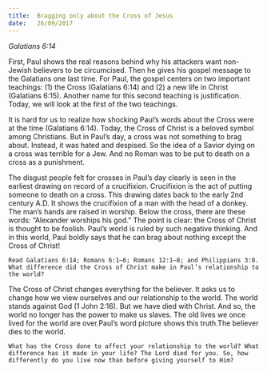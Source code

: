 ```yaml
---
title:  Bragging only about the Cross of Jesus
date:   26/09/2017
---
```


_Galatians 6:14_ 

First, Paul shows the real reasons behind why his attackers want non-Jewish believers to be circumcised. Then he gives his gospel message to the Galatians one last time. For Paul, the gospel centers on two important teachings: (1) the Cross (Galatians 6:14) and (2) a new life in Christ (Galatians 6:15). Another name for this second teaching is justification. Today, we will look at the first of the two teachings. 

It is hard for us to realize how shocking Paul’s words about the Cross were at the time (Galatians 6:14). Today, the Cross of Christ is a beloved symbol among Christians. But in Paul’s day, a cross was not something to brag about. Instead, it was hated and despised. So the idea of a Savior dying on a cross was terrible for a Jew. And no Roman was to be put to death on a cross as a punishment. 

The disgust people felt for crosses in Paul’s day clearly is seen in the earliest drawing on record of a crucifixion. Crucifixion is the act of putting someone to death on a cross. This drawing dates back to the early 2nd century A.D. It shows the crucifixion of a man with the head of a donkey. The man’s hands are raised in worship. Below the cross, there are these words: “Alexander worships his god.” The point is clear: the Cross of Christ is thought to be foolish. Paul’s world is ruled by such negative thinking. And in this world, Paul boldly says that he can brag about nothing except the Cross of Christ! 

`Read Galatians 6:14; Romans 6:1–6; Romans 12:1–8; and Philippians 3:8. What difference did the Cross of Christ make in Paul’s relationship to the world?` 

The Cross of Christ changes everything for the believer. It asks us to change how we view ourselves and our relationship to the world. The world stands against God (1 John 2:16). But we have died with Christ. And so, the world no longer has the power to make us slaves. The old lives we once lived for the world are over.Paul’s word picture shows this truth.The believer dies to the world. 

`What has the Cross done to affect your relationship to the world? What difference has it made in your life? The Lord died for you. So, how differently do you live now than before giving yourself to Him?`